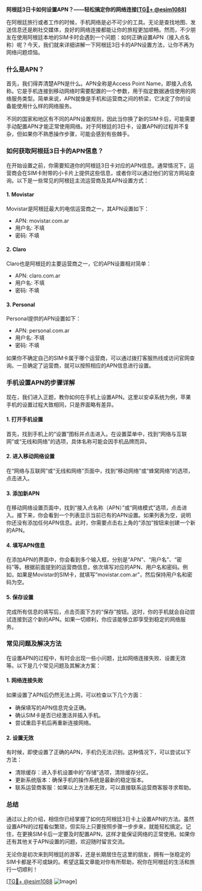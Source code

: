 **阿根廷3日卡如何设置APN？——轻松搞定你的网络连接[[TG💪+ @esim1088](https://t.me/s/esim1088)]**

在阿根廷旅行或者工作的时候，手机网络是必不可少的工具。无论是查找地图、发送信息还是刷社交媒体，良好的网络连接都能让你的旅程更加顺畅。然而，不少朋友在使用阿根廷本地的SIM卡时会遇到一个问题：如何正确设置APN（接入点名称）呢？今天，我们就来详细讲解一下阿根廷3日卡的APN设置方法，让你不再为网络问题烦恼。

### 什么是APN？

首先，我们得弄清楚APN是什么。APN全称是Access Point Name，即接入点名称。它是手机连接到移动网络时需要配置的一个参数，用于指定数据通信使用的网络服务类型。简单来说，APN就像是手机和运营商之间的桥梁，它决定了你的设备能使用什么样的网络服务。

不同的国家和地区有不同的APN设置规则，因此当你换了新的SIM卡后，可能需要手动配置APN才能正常使用网络。对于阿根廷的3日卡，设置APN的过程并不复杂，但如果你不熟悉操作步骤，可能会感到有些棘手。

### 如何获取阿根廷3日卡的APN信息？

在开始设置之前，你需要知道你的阿根廷3日卡对应的APN信息。通常情况下，运营商会在SIM卡附带的小卡片上提供这些信息，或者你可以通过他们的官方网站查询。以下是一些常见的阿根廷主流运营商及其APN设置方式：

#### 1. Movistar
Movistar是阿根廷最大的电信运营商之一，其APN设置如下：
- APN: movistar.com.ar
- 用户名: 不填
- 密码: 不填

#### 2. Claro
Claro也是阿根廷的主要运营商之一，它的APN设置相对简单：
- APN: claro.com.ar
- 用户名: 不填
- 密码: 不填

#### 3. Personal
Personal提供的APN设置如下：
- APN: personal.com.ar
- 用户名: 不填
- 密码: 不填

如果你不确定自己的SIM卡属于哪个运营商，可以通过拨打客服热线或访问官网查询。一旦确定了运营商，就可以按照相应的APN信息进行设置。

### 手机设置APN的步骤详解

现在，我们进入正题，教你如何在手机上设置APN。这里以安卓系统为例，苹果手机的设置过程大致相同，只是界面略有差异。

#### 1. 打开手机设置
首先，找到手机上的“设置”图标并点击进入。在设置菜单中，找到“网络与互联网”或“无线和网络”的选项，具体名称可能会因手机品牌而异。

#### 2. 进入移动网络设置
在“网络与互联网”或“无线和网络”页面中，找到“移动网络”或“蜂窝网络”的选项，点击进入。

#### 3. 添加新APN
在移动网络设置页面中，找到“接入点名称（APN）”或“网络模式”选项，点击进入。接下来，你会看到一个列表显示当前已有的APN设置。如果列表为空，说明你还没有添加任何APN信息。此时，你需要点击右上角的“添加”按钮来创建一个新的APN。

#### 4. 填写APN信息
在添加APN的界面中，你会看到多个输入框，分别是“APN”、“用户名”、“密码”等。根据前面提到的运营商信息，依次填写对应的APN、用户名和密码。例如，如果是Movistar的SIM卡，就填写“movistar.com.ar”，然后保持用户名和密码为空。

#### 5. 保存设置
完成所有信息的填写后，点击页面下方的“保存”按钮。这时，你的手机就会自动尝试连接到这个新的APN。如果一切顺利，你应该能够立即享受到稳定的网络服务。

### 常见问题及解决方法

在设置APN的过程中，有时会出现一些小问题，比如网络连接失败、设置无效等。以下是几个常见问题及其解决方案：

#### 1. 网络连接失败
如果设置了APN后仍然无法上网，可以检查以下几个方面：
- 确保填写的APN信息完全正确。
- 确认SIM卡是否已经激活并插入手机。
- 尝试重启手机后再重新连接网络。

#### 2. 设置无效
有时候，即使设置了正确的APN，手机仍无法识别。这种情况下，可以尝试以下方法：
- 清除缓存：进入手机设置中的“存储”选项，清除缓存分区。
- 更新系统版本：确保手机的操作系统是最新的稳定版本。
- 联系运营商客服：如果以上方法都无效，可以直接联系运营商客服寻求帮助。

### 总结

通过以上的介绍，相信你已经掌握了如何在阿根廷3日卡上设置APN的方法。虽然设置APN的过程看似繁琐，但实际上只要按照步骤一步步来，就能轻松搞定。记住，在更换SIM卡后一定要及时配置APN，这样才能保证网络的正常使用。如果你还有其他关于APN设置的问题，欢迎随时留言交流。

无论你是初次来到阿根廷的游客，还是长期居住在这里的朋友，拥有一张稳定的SIM卡都是不可或缺的。希望这篇文章能对你有所帮助，祝你在阿根廷的生活和旅行一切顺利！

[[TG💪+ @esim1088](https://t.me/s/esim1088) ![Image](https://i.postimg.cc/4NQfJmqS/Snipaste-2025-05-13-00-14-12.png)]
